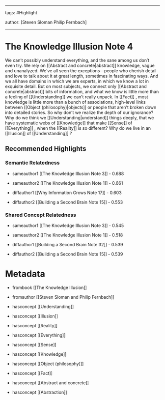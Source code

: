 




---

tags: #Highlight

author: [Steven Sloman Philip Fernbach]

---
# The Knowledge Illusion Note 4




We can’t possibly understand everything, and the sane among us don’t even try. We rely on  [[Abstract and concrete|abstract]]  knowledge, vague and unanalyzed. We’ve all seen the exceptions—people who cherish detail and love to talk about it at great length, sometimes in fascinating ways. And we all have domains in which we are experts, in which we know a lot in exquisite detail. But on most subjects, we connect only  [[Abstract and concrete|abstract]]  bits of information, and what we know is little more than a feeling of  [[Understanding]]  we can’t really unpack. In  [[Fact]] , most knowledge is little more than a bunch of associations, high-level links between  [[Object (philosophy)|objects]]  or people that aren’t broken down into detailed stories. So why don’t we realize the depth of our ignorance? Why do we think we  [[Understanding|understand]]  things deeply, that we have systematic webs of  [[Knowledge]]  that make  [[Sense]]  of  [[Everything]] , when the  [[Reality]]  is so different? Why do we live in an  [[Illusion]]  of  [[Understanding]] ?


## Recommended Highlights

### Semantic Relatedness


- sameauthor1 [[The Knowledge Illusion Note 3]] - 0.688

- sameauthor2 [[The Knowledge Illusion Note 1]] - 0.661

- diffauthor1 [[Why Information Grows Note 17]] - 0.603

- diffauthor2 [[Building a Second Brain Note 15]] - 0.553
### Shared Concept Relatedness


- sameauthor1 [[The Knowledge Illusion Note 3]] - 0.545

- sameauthor2 [[The Knowledge Illusion Note 1]] - 0.518

- diffauthor1 [[Building a Second Brain Note 32]] - 0.539

- diffauthor2 [[Building a Second Brain Note 15]] - 0.539
# Metadata


- frombook [[The Knowledge Illusion]]

- fromauthor [[Steven Sloman and Philip Fernbach]]

- hasconcept [[Understanding]]

- hasconcept [[Illusion]]

- hasconcept [[Reality]]

- hasconcept [[Everything]]

- hasconcept [[Sense]]

- hasconcept [[Knowledge]]

- hasconcept [[Object (philosophy)]]

- hasconcept [[Fact]]

- hasconcept [[Abstract and concrete]]

- hasconcept [[Abstraction]]